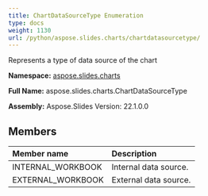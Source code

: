```yaml
---
title: ChartDataSourceType Enumeration
type: docs
weight: 1130
url: /python/aspose.slides.charts/chartdatasourcetype/
---
```


Represents a type of data source of the chart

**Namespace:** [aspose.slides.charts](/python/aspose.slides.charts/)

**Full Name:** aspose.slides.charts.ChartDataSourceType

**Assembly:**  Aspose.Slides Version: 22.1.0.0

## **Members**
|**Member name**|**Description**|
| :- | :- |
|INTERNAL_WORKBOOK|Internal data source.|
|EXTERNAL_WORKBOOK|External data source.|
